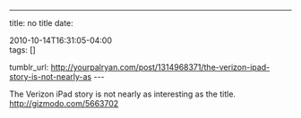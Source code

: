 ---
title: no title
date:

 2010-10-14T16:31:05-04:00  
tags:  []

tumblr_url:
http://yourpalryan.com/post/1314968371/the-verizon-ipad-story-is-not-nearly-as
\-\--

The Verizon iPad story is not nearly as interesting as the title.
<http://gizmodo.com/5663702>
